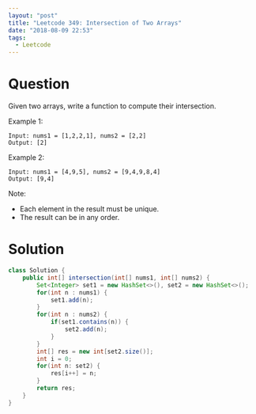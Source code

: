 ```yaml
---
layout: "post"
title: "Leetcode 349: Intersection of Two Arrays"
date: "2018-08-09 22:53"
tags:
  - Leetcode
---
```


# Question
Given two arrays, write a function to compute their intersection.

Example 1:

```
Input: nums1 = [1,2,2,1], nums2 = [2,2]
Output: [2]
```

Example 2:

```
Input: nums1 = [4,9,5], nums2 = [9,4,9,8,4]
Output: [9,4]
```

Note:

* Each element in the result must be unique.
* The result can be in any order.


# Solution
```java
class Solution {
    public int[] intersection(int[] nums1, int[] nums2) {
        Set<Integer> set1 = new HashSet<>(), set2 = new HashSet<>();
        for(int n : nums1) {
            set1.add(n);
        }
        for(int n : nums2) {
            if(set1.contains(n)) {
                set2.add(n);
            }
        }
        int[] res = new int[set2.size()];
        int i = 0;
        for(int n: set2) {
            res[i++] = n;
        }
        return res;
    }
}
```
